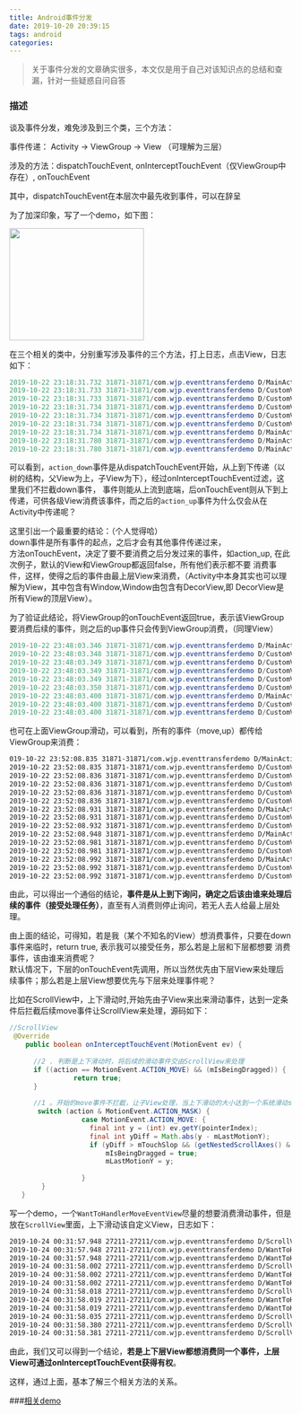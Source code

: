 ```yaml
---
title: Android事件分发
date: 2019-10-20 20:39:15
tags: android
categories:
---
```



> 关于事件分发的文章确实很多，本文仅是用于自己对该知识点的总结和查漏，针对一些疑惑自问自答


### 描述

谈及事件分发，难免涉及到三个类，三个方法：  

事件传递： Activity -> ViewGroup -> View  （可理解为三层）

涉及的方法：dispatchTouchEvent, onInterceptTouchEvent（仅ViewGroup中存在）, onTouchEvent  

其中，dispatchTouchEvent在本层次中最先收到事件，可以在辞呈


为了加深印象，写了一个demo，如下图：


<img src="/images/eventdemo1.jpg" width="240" height="200" />



在三个相关的类中，分别重写涉及事件的三个方法，打上日志，点击View，日志如下：

```java
2019-10-22 23:18:31.732 31871-31871/com.wjp.eventtransferdemo D/MainActivity: dispatchTouchEvent:down
2019-10-22 23:18:31.733 31871-31871/com.wjp.eventtransferdemo D/CustomViewGroup: dispatchTouchEvent:down
2019-10-22 23:18:31.733 31871-31871/com.wjp.eventtransferdemo D/CustomViewGroup: onInterceptTouchEvent:down
2019-10-22 23:18:31.734 31871-31871/com.wjp.eventtransferdemo D/CustomView: dispatchTouchEvent:down
2019-10-22 23:18:31.734 31871-31871/com.wjp.eventtransferdemo D/CustomView: onTouchEvent:down
2019-10-22 23:18:31.734 31871-31871/com.wjp.eventtransferdemo D/CustomViewGroup: onTouchEvent:down
2019-10-22 23:18:31.734 31871-31871/com.wjp.eventtransferdemo D/MainActivity: onTouchEvent:down
2019-10-22 23:18:31.780 31871-31871/com.wjp.eventtransferdemo D/MainActivity: dispatchTouchEvent:up
2019-10-22 23:18:31.780 31871-31871/com.wjp.eventtransferdemo D/MainActivity: onTouchEvent:up
```

可以看到，`action_down`事件是从dispatchTouchEvent开始，从上到下传递（以树的结构，父View为上，子View为下），经过onInterceptTouchEvent过滤，这里我们不拦截down事件，
事件则能从上流到底端，后onTouchEvent则从下到上传递，可供各级View消费该事件，而之后的`action_up`事件为什么仅会从在Activity中传递呢？

这里引出一个最重要的结论：（个人觉得哈）  
down事件是所有事件的起点，之后才会有其他事件传递过来，   
方法onTouchEvent，决定了要不要消费之后分发过来的事件，如action_up,  在此次例子，默认的View和ViewGroup都返回false，所有他们表示都不要
消费事件，这样，使得之后的事件由最上层View来消费，（Activity中本身其实也可以理解为View，其中包含有Window,Window由包含有DecorView,即
DecorView是所有View的顶层View）。 

为了验证此结论，将ViewGroup的onTouchEvent返回true，表示该ViewGroup要消费后续的事件，则之后的up事件只会传到ViewGroup消费，（同理View）
```java
2019-10-22 23:48:03.346 31871-31871/com.wjp.eventtransferdemo D/MainActivity: dispatchTouchEvent:down
2019-10-22 23:48:03.348 31871-31871/com.wjp.eventtransferdemo D/CustomViewGroup: dispatchTouchEvent:down
2019-10-22 23:48:03.349 31871-31871/com.wjp.eventtransferdemo D/CustomViewGroup: onInterceptTouchEvent:down
2019-10-22 23:48:03.349 31871-31871/com.wjp.eventtransferdemo D/CustomView: dispatchTouchEvent:down
2019-10-22 23:48:03.349 31871-31871/com.wjp.eventtransferdemo D/CustomView: onTouchEvent:down
2019-10-22 23:48:03.350 31871-31871/com.wjp.eventtransferdemo D/CustomViewGroup: onTouchEvent:down
2019-10-22 23:48:03.400 31871-31871/com.wjp.eventtransferdemo D/MainActivity: dispatchTouchEvent:up
2019-10-22 23:48:03.400 31871-31871/com.wjp.eventtransferdemo D/CustomViewGroup: dispatchTouchEvent:up
2019-10-22 23:48:03.400 31871-31871/com.wjp.eventtransferdemo D/CustomViewGroup: onTouchEvent:up    // up事件传给ViewGroup消费
```

也可在上面ViewGroup滑动，可以看到，所有的事件（move,up）都传给ViewGroup来消费：
```xml
019-10-22 23:52:08.835 31871-31871/com.wjp.eventtransferdemo D/MainActivity: dispatchTouchEvent:down
2019-10-22 23:52:08.835 31871-31871/com.wjp.eventtransferdemo D/CustomViewGroup: dispatchTouchEvent:down
2019-10-22 23:52:08.836 31871-31871/com.wjp.eventtransferdemo D/CustomViewGroup: onInterceptTouchEvent:down
2019-10-22 23:52:08.836 31871-31871/com.wjp.eventtransferdemo D/CustomView: dispatchTouchEvent:down
2019-10-22 23:52:08.836 31871-31871/com.wjp.eventtransferdemo D/CustomView: onTouchEvent:down
2019-10-22 23:52:08.836 31871-31871/com.wjp.eventtransferdemo D/CustomViewGroup: onTouchEvent:down  //这里返回true之后，之后的事件都给ViewGroup处理了，同时也不会传给上层（Activity消费了）
2019-10-22 23:52:08.931 31871-31871/com.wjp.eventtransferdemo D/MainActivity: dispatchTouchEvent:move
2019-10-22 23:52:08.931 31871-31871/com.wjp.eventtransferdemo D/CustomViewGroup: dispatchTouchEvent:move
2019-10-22 23:52:08.932 31871-31871/com.wjp.eventtransferdemo D/CustomViewGroup: onTouchEvent:move
2019-10-22 23:52:08.948 31871-31871/com.wjp.eventtransferdemo D/MainActivity: dispatchTouchEvent:move
2019-10-22 23:52:08.981 31871-31871/com.wjp.eventtransferdemo D/CustomViewGroup: dispatchTouchEvent:move
2019-10-22 23:52:08.981 31871-31871/com.wjp.eventtransferdemo D/CustomViewGroup: onTouchEvent:move
2019-10-22 23:52:08.992 31871-31871/com.wjp.eventtransferdemo D/MainActivity: dispatchTouchEvent:up
2019-10-22 23:52:08.992 31871-31871/com.wjp.eventtransferdemo D/CustomViewGroup: dispatchTouchEvent:up
2019-10-22 23:52:08.992 31871-31871/com.wjp.eventtransferdemo D/CustomViewGroup: onTouchEvent:up
```

由此，可以得出一个通俗的结论，**事件是从上到下询问，确定之后该由谁来处理后续的事件（接受处理任务）**，直至有人消费则停止询问，若无人去人给最上层处理。 


由上面的结论，可得知，若是我（某个不知名的View）想消费事件，只要在down事件来临时，return true, 表示我可以接受任务，那么若是上层和下层都想要
消费事件，该由谁来消费呢？  
默认情况下，下层的onTouchEvent先调用，所以当然优先由下层View来处理后续事件；那么若是上层View想要优先与下层来处理事件呢？

比如在ScrollView中，上下滑动时,开始先由子View来出来滑动事件，达到一定条件后拦截后续move事件让ScrollView来处理，源码如下：
```java
//ScrollView
 @Override
    public boolean onInterceptTouchEvent(MotionEvent ev) {
    
      //2 . 判断是上下滑动时，将后续的滑动事件交由ScrollView来处理
      if ((action == MotionEvent.ACTION_MOVE) && (mIsBeingDragged)) {
                return true;
      }
      
      //1 。开始的move事件不拦截，让子View处理，当上下滑动的大小达到一个系统滑动slop值时，（检测到用户是有意上下滑动），将isBeginDraggedd设为true
       switch (action & MotionEvent.ACTION_MASK) {
                  case MotionEvent.ACTION_MOVE: {
                    final int y = (int) ev.getY(pointerIndex);
                    final int yDiff = Math.abs(y - mLastMotionY);
                    if (yDiff > mTouchSlop && (getNestedScrollAxes() & SCROLL_AXIS_VERTICAL) == 0) {
                        mIsBeingDragged = true;
                        mLastMotionY = y;
                  
                  }
        }
   }
```

写一个demo，一个`WantToHandlerMoveEventView`尽量的想要消费滑动事件，但是放在`ScrollView`里面，上下滑动该自定义View，日志如下：  
```xml
2019-10-24 00:31:57.948 27211-27211/com.wjp.eventtransferdemo D/ScrollViewInnerAct: dispatchTouchEvent:down
2019-10-24 00:31:57.948 27211-27211/com.wjp.eventtransferdemo D/WantToHandlerMoveEventView: dispatchTouchEvent:down
2019-10-24 00:31:57.948 27211-27211/com.wjp.eventtransferdemo D/WantToHandlerMoveEventView: onTouchEvent:down
2019-10-24 00:31:58.002 27211-27211/com.wjp.eventtransferdemo D/ScrollViewInnerAct: dispatchTouchEvent:move
2019-10-24 00:31:58.002 27211-27211/com.wjp.eventtransferdemo D/WantToHandlerMoveEventView: dispatchTouchEvent:move
2019-10-24 00:31:58.002 27211-27211/com.wjp.eventtransferdemo D/WantToHandlerMoveEventView: onTouchEvent:move  //开始由该自定View消费该move事件
2019-10-24 00:31:58.018 27211-27211/com.wjp.eventtransferdemo D/ScrollViewInnerAct: dispatchTouchEvent:move
2019-10-24 00:31:58.019 27211-27211/com.wjp.eventtransferdemo D/WantToHandlerMoveEventView: dispatchTouchEvent:cancel
2019-10-24 00:31:58.019 27211-27211/com.wjp.eventtransferdemo D/WantToHandlerMoveEventView: onTouchEvent:cancel
2019-10-24 00:31:58.035 27211-27211/com.wjp.eventtransferdemo D/ScrollViewInnerAct: dispatchTouchEvent:move  //达到一定滑动距离之后，后续滑动事件都由ScrollView来消费了
2019-10-24 00:31:58.380 27211-27211/com.wjp.eventtransferdemo D/ScrollViewInnerAct: dispatchTouchEvent:move
2019-10-24 00:31:58.381 27211-27211/com.wjp.eventtransferdemo D/ScrollViewInnerAct: dispatchTouchEvent:up
```


由此，我们又可以得到一个结论，**若是上下层View都想消费同一个事件，上层View可通过onInterceptTouchEvent获得有权**。   


这样，通过上面，基本了解三个相关方法的关系。   

###[相关demo](https://github.com/wjploop/EventTransferDemo)